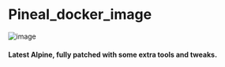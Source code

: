# Pineal_docker_image

![image](https://user-images.githubusercontent.com/32350627/230576949-e817c15c-db53-4839-bdc1-f755d4a46468.png)

#### Latest Alpine, fully patched with some extra tools and tweaks.
